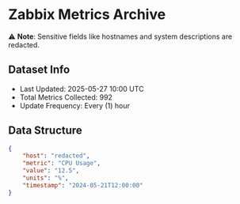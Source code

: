 # Zabbix Metrics Archive

⚠️ **Note**: Sensitive fields like hostnames and system descriptions are redacted.

## Dataset Info
- Last Updated: 2025-05-27 10:00 UTC
- Total Metrics Collected: 992
- Update Frequency: Every (1) hour

## Data Structure
```json
{
    "host": "redacted",
    "metric": "CPU Usage",
    "value": "12.5",
    "units": "%",
    "timestamp": "2024-05-21T12:00:00"
}
```
